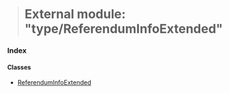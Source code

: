 > # External module: "type/ReferendumInfoExtended"

### Index

#### Classes

* [ReferendumInfoExtended](../classes/_type_referenduminfoextended_.referenduminfoextended.md)